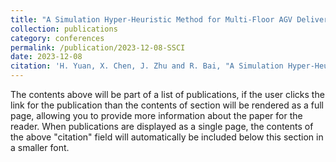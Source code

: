 ```yaml
---
title: "A Simulation Hyper-Heuristic Method for Multi-Floor AGV Delivery Services in Hospitals"
collection: publications
category: conferences
permalink: /publication/2023-12-08-SSCI
date: 2023-12-08
citation: 'H. Yuan, X. Chen, J. Zhu and R. Bai, "A Simulation Hyper-Heuristic Method for Multi-Floor AGV Delivery Services in Hospitals," 2023 IEEE Symposium Series on Computational Intelligence (SSCI), Mexico City, Mexico, 2023, pp. 1221-1226.'
---
```


<!-- excerpt: 'This paper is about fixing template issue #693.' -->
<!-- venue: 'GitHub Journal of Bugs' -->
<!-- paperurl: 'http://academicpages.github.io/files/paper3.pdf' -->

The contents above will be part of a list of publications, if the user clicks the link for the publication than the contents of section will be rendered as a full page, allowing you to provide more information about the paper for the reader. When publications are displayed as a single page, the contents of the above "citation" field will automatically be included below this section in a smaller font.
